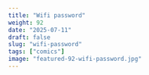 ```yaml
---
title: "Wifi password"
weight: 92
date: "2025-07-11"
draft: false
slug: "wifi-password"
tags: ["comics"]
image: "featured-92-wifi-password.jpg"
---
```

